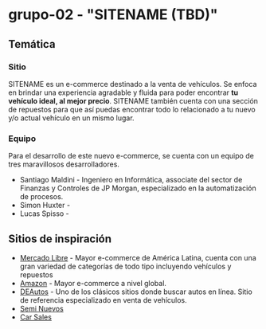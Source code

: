 # grupo-02 - "SITENAME (TBD)"

## Temática

### Sitio

SITENAME es un e-commerce destinado a la venta de vehículos. Se enfoca en brindar una experiencia agradable y fluida para poder encontrar **tu vehículo ideal, al mejor precio**.
SITENAME también cuenta con una sección de repuestos para que así puedas encontrar todo lo relacionado a tu nuevo y/o actual vehículo en un mismo lugar.

### Equipo

Para el desarrollo de este nuevo e-commerce, se cuenta con un equipo de tres maravillosos desarrolladores.

* Santiago Maldini - Ingeniero en Informática, associate del sector de Finanzas y Controles de JP Morgan, especializado en la automatización de procesos.
* Simon Huxter - 
* Lucas Spisso - 

## Sitios de inspiración

* [Mercado Libre](https://www.mercadolibre.com.ar) - Mayor e-commerce de América Latina, cuenta con una gran variedad de categorías de todo tipo incluyendo vehículos y repuestos
* [Amazon](https://www.amazon.com) - Mayor e-commerce a nivel global.
* [DEAutos](https://www.deautos.com) - Uno de los clásicos sitios donde buscar autos en línea. Sitio de referencia especializado en venta de vehículos.
* [Semi Nuevos](https://www.seminuevos.com)
* [Car Sales](https://www.carsales.com.au)